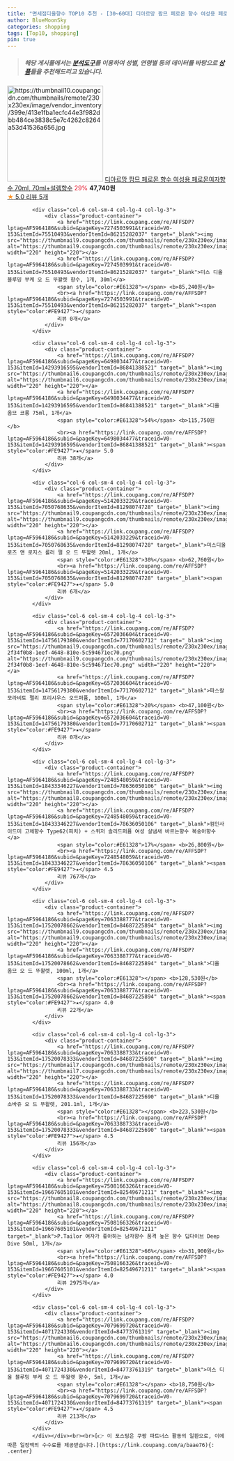 ```yaml
---
title: "면세점디올향수 TOP10 추천 - [30~60대] 디아르망 팜므 페로몬 향수 여성용 페로몬여자향수 70ml, 70ml+설렘향수"
author: BlueMoonSky
categories: shopping
tags: [Top10, shopping]
pin: true
---
```


> ##### 해당 게시물에서는 [**분석도구**](https://itemscout.io/)를 이용하여 **성별**, **연령별** 등의 데이터를 바탕으로 [**상품**](https://link.coupang.com/a/baae76)들을 추천해드리고 있습니다.
<div class="container"><div class="row">
            <div class="col-6 col-sm-4 col-lg-4 col-lg-3">
                <div class="product-container">
                    <a href="https://link.coupang.com/re/AFFSDP?lptag=AF5964186&subid=&pageKey=7680349192&traceid=V0-153&itemId=20512387047&vendorItemId=81864427129" target="_blank"><img src="https://thumbnail10.coupangcdn.com/thumbnails/remote/230x230ex/image/vendor_inventory/399e/413e1fba1ecfc44e3f982dbb484ce3838c5e7c4262c8264a53d41536a656.jpg" alt="https://thumbnail10.coupangcdn.com/thumbnails/remote/230x230ex/image/vendor_inventory/399e/413e1fba1ecfc44e3f982dbb484ce3838c5e7c4262c8264a53d41536a656.jpg" width="220" height="220"></a>
                    <a href="https://link.coupang.com/re/AFFSDP?lptag=AF5964186&subid=&pageKey=7680349192&traceid=V0-153&itemId=20512387047&vendorItemId=81864427129" target="_blank">디아르망 팜므 페로몬 향수 여성용 페로몬여자향수 70ml, 70ml+설렘향수</a>
                    <span style="color:#E61328">29%</span> <b>47,740원</b>
                    <br><a href="https://link.coupang.com/re/AFFSDP?lptag=AF5964186&subid=&pageKey=7680349192&traceid=V0-153&itemId=20512387047&vendorItemId=81864427129" target="_blank"><span style="color:#FE9427">★</span> 5.0
                    리뷰 5개</a>
                </div>
            </div>
            
            <div class="col-6 col-sm-4 col-lg-4 col-lg-3">
                <div class="product-container">
                    <a href="https://link.coupang.com/re/AFFSDP?lptag=AF5964186&subid=&pageKey=7274503991&traceid=V0-153&itemId=75510493&vendorItemId=86215282037" target="_blank"><img src="https://thumbnail9.coupangcdn.com/thumbnails/remote/230x230ex/image/vendor_inventory/58c2/80799d64704fc5f1d60ff1ac73f49b0dd516924d7a3de95041570a2397c3.jpeg" alt="https://thumbnail9.coupangcdn.com/thumbnails/remote/230x230ex/image/vendor_inventory/58c2/80799d64704fc5f1d60ff1ac73f49b0dd516924d7a3de95041570a2397c3.jpeg" width="220" height="220"></a>
                    <a href="https://link.coupang.com/re/AFFSDP?lptag=AF5964186&subid=&pageKey=7274503991&traceid=V0-153&itemId=75510493&vendorItemId=86215282037" target="_blank">미스 디올 블루밍 부케 오 드 뚜왈렛 향수, 1개, 30ml</a>
                    <span style="color:#E61328"></span> <b>85,240원</b>
                    <br><a href="https://link.coupang.com/re/AFFSDP?lptag=AF5964186&subid=&pageKey=7274503991&traceid=V0-153&itemId=75510493&vendorItemId=86215282037" target="_blank"><span style="color:#FE9427">★</span> 
                    리뷰 0개</a>
                </div>
            </div>
            
            <div class="col-6 col-sm-4 col-lg-4 col-lg-3">
                <div class="product-container">
                    <a href="https://link.coupang.com/re/AFFSDP?lptag=AF5964186&subid=&pageKey=6498034477&traceid=V0-153&itemId=14293916595&vendorItemId=86841388521" target="_blank"><img src="https://thumbnail6.coupangcdn.com/thumbnails/remote/230x230ex/image/vendor_inventory/855a/ee3e3310c055b741eeaf6edef94b4480735e9680d8c9104ec52871ef418b.jpg" alt="https://thumbnail6.coupangcdn.com/thumbnails/remote/230x230ex/image/vendor_inventory/855a/ee3e3310c055b741eeaf6edef94b4480735e9680d8c9104ec52871ef418b.jpg" width="220" height="220"></a>
                    <a href="https://link.coupang.com/re/AFFSDP?lptag=AF5964186&subid=&pageKey=6498034477&traceid=V0-153&itemId=14293916595&vendorItemId=86841388521" target="_blank">디올 옴므 코롱 75ml, 1개</a>
                    <span style="color:#E61328">54%</span> <b>115,750원</b>
                    <br><a href="https://link.coupang.com/re/AFFSDP?lptag=AF5964186&subid=&pageKey=6498034477&traceid=V0-153&itemId=14293916595&vendorItemId=86841388521" target="_blank"><span style="color:#FE9427">★</span> 5.0
                    리뷰 38개</a>
                </div>
            </div>
            
            <div class="col-6 col-sm-4 col-lg-4 col-lg-3">
                <div class="product-container">
                    <a href="https://link.coupang.com/re/AFFSDP?lptag=AF5964186&subid=&pageKey=5142033229&traceid=V0-153&itemId=7050768635&vendorItemId=81298074728" target="_blank"><img src="https://thumbnail9.coupangcdn.com/thumbnails/remote/230x230ex/image/vendor_inventory/6e41/7aab948eabc7c9341c5faea555a51e05c444a900d09089a642d25e2716db.jpg" alt="https://thumbnail9.coupangcdn.com/thumbnails/remote/230x230ex/image/vendor_inventory/6e41/7aab948eabc7c9341c5faea555a51e05c444a900d09089a642d25e2716db.jpg" width="220" height="220"></a>
                    <a href="https://link.coupang.com/re/AFFSDP?lptag=AF5964186&subid=&pageKey=5142033229&traceid=V0-153&itemId=7050768635&vendorItemId=81298074728" target="_blank">미스디올 로즈 앤 로지스 롤러 펄 오 드 뚜왈렛 20ml, 1개</a>
                    <span style="color:#E61328">30%</span> <b>62,760원</b>
                    <br><a href="https://link.coupang.com/re/AFFSDP?lptag=AF5964186&subid=&pageKey=5142033229&traceid=V0-153&itemId=7050768635&vendorItemId=81298074728" target="_blank"><span style="color:#FE9427">★</span> 5.0
                    리뷰 6개</a>
                </div>
            </div>
            
            <div class="col-6 col-sm-4 col-lg-4 col-lg-3">
                <div class="product-container">
                    <a href="https://link.coupang.com/re/AFFSDP?lptag=AF5964186&subid=&pageKey=6572036604&traceid=V0-153&itemId=14756179380&vendorItemId=77170602712" target="_blank"><img src="https://thumbnail9.coupangcdn.com/thumbnails/remote/230x230ex/image/retail/images/2101010399654146-2f34f0b8-1eef-4648-810e-5c594671ec70.png" alt="https://thumbnail9.coupangcdn.com/thumbnails/remote/230x230ex/image/retail/images/2101010399654146-2f34f0b8-1eef-4648-810e-5c594671ec70.png" width="220" height="220"></a>
                    <a href="https://link.coupang.com/re/AFFSDP?lptag=AF5964186&subid=&pageKey=6572036604&traceid=V0-153&itemId=14756179380&vendorItemId=77170602712" target="_blank">파스칼모라비토 펠리 프리시우스 오드퍼퓸, 100ml, 1개</a>
                    <span style="color:#E61328">20%</span> <b>47,100원</b>
                    <br><a href="https://link.coupang.com/re/AFFSDP?lptag=AF5964186&subid=&pageKey=6572036604&traceid=V0-153&itemId=14756179380&vendorItemId=77170602712" target="_blank"><span style="color:#FE9427">★</span> 
                    리뷰 0개</a>
                </div>
            </div>
            
            <div class="col-6 col-sm-4 col-lg-4 col-lg-3">
                <div class="product-container">
                    <a href="https://link.coupang.com/re/AFFSDP?lptag=AF5964186&subid=&pageKey=7248548059&traceid=V0-153&itemId=18433346227&vendorItemId=78636050106" target="_blank"><img src="https://thumbnail8.coupangcdn.com/thumbnails/remote/230x230ex/image/vendor_inventory/da3a/e5c0161353c808f24dc10b477c5d87f73dd6b7eb300296b0946ef732d0d5.jpg" alt="https://thumbnail8.coupangcdn.com/thumbnails/remote/230x230ex/image/vendor_inventory/da3a/e5c0161353c808f24dc10b477c5d87f73dd6b7eb300296b0946ef732d0d5.jpg" width="220" height="220"></a>
                    <a href="https://link.coupang.com/re/AFFSDP?lptag=AF5964186&subid=&pageKey=7248548059&traceid=V0-153&itemId=18433346227&vendorItemId=78636050106" target="_blank">컴인사이드미 고체향수 Type62(피치) + 스퀴저 솔리드퍼퓸 여성 살냄새 바르는향수 복숭아향수</a>
                    <span style="color:#E61328">17%</span> <b>26,800원</b>
                    <br><a href="https://link.coupang.com/re/AFFSDP?lptag=AF5964186&subid=&pageKey=7248548059&traceid=V0-153&itemId=18433346227&vendorItemId=78636050106" target="_blank"><span style="color:#FE9427">★</span> 4.5
                    리뷰 767개</a>
                </div>
            </div>
            
            <div class="col-6 col-sm-4 col-lg-4 col-lg-3">
                <div class="product-container">
                    <a href="https://link.coupang.com/re/AFFSDP?lptag=AF5964186&subid=&pageKey=7063388777&traceid=V0-153&itemId=17520078662&vendorItemId=84687225894" target="_blank"><img src="https://thumbnail9.coupangcdn.com/thumbnails/remote/230x230ex/image/vendor_inventory/7400/71c5e5f2198433312c702ee9fb89f50c2e2e28dca536ab9274d822409514.jpg" alt="https://thumbnail9.coupangcdn.com/thumbnails/remote/230x230ex/image/vendor_inventory/7400/71c5e5f2198433312c702ee9fb89f50c2e2e28dca536ab9274d822409514.jpg" width="220" height="220"></a>
                    <a href="https://link.coupang.com/re/AFFSDP?lptag=AF5964186&subid=&pageKey=7063388777&traceid=V0-153&itemId=17520078662&vendorItemId=84687225894" target="_blank">디올 옴므 오 드 뚜왈렛, 100ml, 1개</a>
                    <span style="color:#E61328"></span> <b>128,530원</b>
                    <br><a href="https://link.coupang.com/re/AFFSDP?lptag=AF5964186&subid=&pageKey=7063388777&traceid=V0-153&itemId=17520078662&vendorItemId=84687225894" target="_blank"><span style="color:#FE9427">★</span> 4.0
                    리뷰 22개</a>
                </div>
            </div>
            
            <div class="col-6 col-sm-4 col-lg-4 col-lg-3">
                <div class="product-container">
                    <a href="https://link.coupang.com/re/AFFSDP?lptag=AF5964186&subid=&pageKey=7063388733&traceid=V0-153&itemId=17520078333&vendorItemId=84687225690" target="_blank"><img src="https://thumbnail7.coupangcdn.com/thumbnails/remote/230x230ex/image/vendor_inventory/7d0e/ad48c4aaa584d80eac957447770378691b8f4c4ff8734041d57ef46d5d3d.jpg" alt="https://thumbnail7.coupangcdn.com/thumbnails/remote/230x230ex/image/vendor_inventory/7d0e/ad48c4aaa584d80eac957447770378691b8f4c4ff8734041d57ef46d5d3d.jpg" width="220" height="220"></a>
                    <a href="https://link.coupang.com/re/AFFSDP?lptag=AF5964186&subid=&pageKey=7063388733&traceid=V0-153&itemId=17520078333&vendorItemId=84687225690" target="_blank">디올 소바쥬 오 드 뚜왈렛, 201.1ml, 1개</a>
                    <span style="color:#E61328"></span> <b>223,530원</b>
                    <br><a href="https://link.coupang.com/re/AFFSDP?lptag=AF5964186&subid=&pageKey=7063388733&traceid=V0-153&itemId=17520078333&vendorItemId=84687225690" target="_blank"><span style="color:#FE9427">★</span> 4.5
                    리뷰 156개</a>
                </div>
            </div>
            
            <div class="col-6 col-sm-4 col-lg-4 col-lg-3">
                <div class="product-container">
                    <a href="https://link.coupang.com/re/AFFSDP?lptag=AF5964186&subid=&pageKey=7508166326&traceid=V0-153&itemId=19667605101&vendorItemId=82549671211" target="_blank"><img src="https://thumbnail8.coupangcdn.com/thumbnails/remote/230x230ex/image/vendor_inventory/8af8/51e169a229f7adc6607dcfbd75e23aa62618d79ada97883bf76a14ff45dc.jpg" alt="https://thumbnail8.coupangcdn.com/thumbnails/remote/230x230ex/image/vendor_inventory/8af8/51e169a229f7adc6607dcfbd75e23aa62618d79ada97883bf76a14ff45dc.jpg" width="220" height="220"></a>
                    <a href="https://link.coupang.com/re/AFFSDP?lptag=AF5964186&subid=&pageKey=7508166326&traceid=V0-153&itemId=19667605101&vendorItemId=82549671211" target="_blank">P.Tailor 여자가 좋아하는 남자향수 품격 높은 향수 딥다이브 Deep Dive 50ml, 1개</a>
                    <span style="color:#E61328">66%</span> <b>31,900원</b>
                    <br><a href="https://link.coupang.com/re/AFFSDP?lptag=AF5964186&subid=&pageKey=7508166326&traceid=V0-153&itemId=19667605101&vendorItemId=82549671211" target="_blank"><span style="color:#FE9427">★</span> 4.0
                    리뷰 2975개</a>
                </div>
            </div>
            
            <div class="col-6 col-sm-4 col-lg-4 col-lg-3">
                <div class="product-container">
                    <a href="https://link.coupang.com/re/AFFSDP?lptag=AF5964186&subid=&pageKey=7079699720&traceid=V0-153&itemId=4071724330&vendorItemId=84773761319" target="_blank"><img src="https://thumbnail6.coupangcdn.com/thumbnails/remote/230x230ex/image/vendor_inventory/f334/9e19730b695fbfdf21781f19bdd019ddf59cee484f171d5dc99f9d58c963.jpg" alt="https://thumbnail6.coupangcdn.com/thumbnails/remote/230x230ex/image/vendor_inventory/f334/9e19730b695fbfdf21781f19bdd019ddf59cee484f171d5dc99f9d58c963.jpg" width="220" height="220"></a>
                    <a href="https://link.coupang.com/re/AFFSDP?lptag=AF5964186&subid=&pageKey=7079699720&traceid=V0-153&itemId=4071724330&vendorItemId=84773761319" target="_blank">미스 디올 블루밍 부케 오 드 뚜왈렛 향수, 5ml, 1개</a>
                    <span style="color:#E61328"></span> <b>18,750원</b>
                    <br><a href="https://link.coupang.com/re/AFFSDP?lptag=AF5964186&subid=&pageKey=7079699720&traceid=V0-153&itemId=4071724330&vendorItemId=84773761319" target="_blank"><span style="color:#FE9427">★</span> 4.5
                    리뷰 213개</a>
                </div>
            </div>
            </div></div><br><br>[👉 이 포스팅은 쿠팡 파트너스 활동의 일환으로, 이에 따른 일정액의 수수료를 제공받습니다.](https://link.coupang.com/a/baae76){: .center}